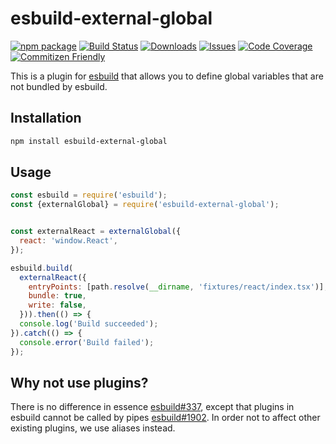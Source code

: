 # esbuild-external-global


[![npm package][npm-img]][npm-url]
[![Build Status][build-img]][build-url]
[![Downloads][downloads-img]][downloads-url]
[![Issues][issues-img]][issues-url]
[![Code Coverage][codecov-img]][codecov-url]
[![Commitizen Friendly][commitizen-img]][commitizen-url]


This is a plugin for [esbuild](https://esbuild.github.io/) that allows you to define global variables that are not
bundled by esbuild.

## Installation

```bash
npm install esbuild-external-global
```

## Usage

```js
const esbuild = require('esbuild');
const {externalGlobal} = require('esbuild-external-global');


const externalReact = externalGlobal({
  react: 'window.React',
});

esbuild.build(
  externalReact({
    entryPoints: [path.resolve(__dirname, 'fixtures/react/index.tsx')],
    bundle: true,
    write: false,
  })).then(() => {
  console.log('Build succeeded');
}).catch(() => {
  console.error('Build failed');
});
```


## Why not use plugins?

There is no difference in essence [esbuild#337](https://github.com/evanw/esbuild/issues/337#issuecomment-754840414), except that plugins in esbuild cannot be called by pipes [esbuild#1902](https://github.com/evanw/esbuild/issues/1902). In order not to affect other existing plugins, we use aliases instead.



[build-img]:https://github.com/noyobo/esbuild-external-global/actions/workflows/ci.yml/badge.svg
[build-url]:https://github.com/noyobo/esbuild-external-global/actions/workflows/ci.yml
[downloads-img]:https://img.shields.io/npm/dt/esbuild-external-global
[downloads-url]:https://www.npmtrends.com/esbuild-external-global
[npm-img]:https://img.shields.io/npm/v/esbuild-external-global
[npm-url]:https://www.npmjs.com/package/esbuild-external-global
[issues-img]:https://img.shields.io/github/issues/noyobo/esbuild-external-global
[issues-url]:https://github.com/noyobo/esbuild-external-global/issues
[codecov-img]:https://codecov.io/gh/noyobo/esbuild-external-global/branch/main/graph/badge.svg
[codecov-url]:https://codecov.io/gh/noyobo/esbuild-external-global
[commitizen-img]:https://img.shields.io/badge/commitizen-friendly-brightgreen.svg
[commitizen-url]:http://commitizen.github.io/cz-cli/
